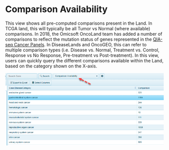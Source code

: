 # Comparison Availability

This view shows all pre-computed comparisons present in the Land. In TCGA land, this will typically be all Tumor vs Normal (where available) comparisons. In 2018, the Omicsoft OncoLand team has added a number of comparisons to reflect the mutation status of genes represented in the [QIA-seq Cancer Panels](https://www.qiagen.com/us/shop/sample-technologies/dna/genomic-dna/qiaseq-targeted-dna-panels/#orderinginformation). In DiseaseLands and OncoGEO, this can refer to multiple comparison types (i.e. Disease vs. Normal, Treatment vs. Control, Response vs No Response, Pre-treatment vs Post-treatment). In this view, users can quickly query the different comparisons available within the Land, based on the category shown on the X-axis.

![Comparison_Availability_png](../../images/ComparisonAvailability.png)
